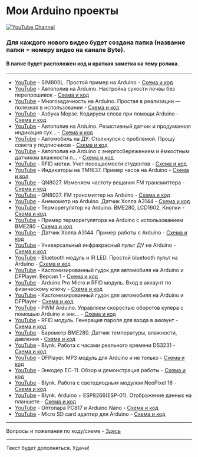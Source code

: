 # Мои Arduino проекты

[![YouTube Channel](https://i.imgur.com/t2QLr0J.jpg)](https://www.youtube.com/channel/UCXFgfMGSGSHciCJDPNKFJHA?sub_confirmation=1)

### Для каждого нового видео будет создана папка (название папки = номеру видео на канале Byte).
#### В папке будет расположен код и краткая заметка на тему ролика.
---

- [YouTube](https://youtu.be/4hwFWdwO0B4 "Видео на YouTube") - SIM800L. Простой пример на Arduino - [Схема и код](../main/all_here/140/note.md "Заметка")  
- [YouTube](https://youtu.be/TNvrlb5-B1U "Видео на YouTube") - Автополив на Arduino. Настройка сухости почвы без перепрошивок - [Схема и код](../main/all_here/139/note.md "Заметка")  
- [YouTube](https://youtu.be/GQk2Z4ZU4Uc "Видео на YouTube") - Многозадачность на Arduino. Простая в реализации — полезная в использовании - [Схема и код](../main/all_here/138/note.md "Заметка")  
- [YouTube](https://youtu.be/dPrCPrQ8fX8 "Видео на YouTube") - Азбука Морзе. Кодируем слова при помощи Arduino - [Схема и код](../main/all_here/137/note.md "Заметка")  
- [YouTube](https://youtu.be/HQnpxCwDiSw "Видео на YouTube") - Автополив на Arduino. Резистивный датчик и продуманная индикация сух... - [Схема и код](../main/all_here/136/note.md "Заметка")  
- [YouTube](https://youtu.be/zTReOaa-ki4 "Видео на YouTube") - Автомобиль на ДУ. Столкнулся с проблемой. Прошу совета у подписчиков - [Схема и код](../main/all_here/135/note.md "Заметка")  
- [YouTube](https://youtu.be/i3KQ0hHdfM8 "Видео на YouTube") - Автополив на Arduino с энергосбережением и ёмкостным датчиком влажности п... - [Схема и код](../main/all_here/134/note.md "Заметка")  
- [YouTube](https://youtu.be/iiePWwrGGWk "Видео на YouTube") - RFID метки. Учет посещаемости студентов - [Схема и код](../main/all_here/132/note.md "Заметка")  
- [YouTube](https://youtu.be/vBpFZ0Q-CQk "Видео на YouTube") - Индикаторы на TM1637. Пример часов на Arduino - [Схема и код](../main/all_here/128/note.md "Заметка")  
- [YouTube](https://youtu.be/78hnIbL0wv4 "Видео на YouTube") - QN8027. Изменяем частоту вещания FM трансмиттера - [Схема и код](../main/all_here/127/note.md "Заметка")  
- [YouTube](https://youtu.be/3IMcBIxdN74 "Видео на YouTube") - QN8027. FM трансмиттер на Arduino - [Схема и код](../main/all_here/123/note.md "Заметка")  
- [YouTube](https://youtu.be/4TB-eQktunM "Видео на YouTube") - Анемометр на Arduino. Датчик Холла A3144 - [Схема и код](../main/all_here/121/note.md "Заметка")  
- [YouTube](https://youtu.be/EIGuOLGFjwg "Видео на YouTube") - Терморегулятор на Arduino. BME280, LCD1602, Кнопки - [Схема и код](../main/all_here/119/note.md "Заметка")  
- [YouTube](https://youtu.be/KHaBYqH8C88 "Видео на YouTube") - Пример терморегулятора на Arduino с использованием BME280 - [Схема и код](../main/all_here/116/note.md "Заметка")  
- [YouTube](https://youtu.be/tiB-NgepepE "Видео на YouTube") - Датчик Холла A3144. Пример работы с Arduino - [Схема и код](../main/all_here/114/note.md "Заметка")  
- [YouTube](https://youtu.be/h4-RB2VIxEQ "Видео на YouTube") - Универсальный инфракрасный пульт ДУ на Arduino - [Схема и код](../main/all_here/113/note.md "Заметка")  
- [YouTube](https://youtu.be/6rTm5rSS-HI "Видео на YouTube") - Bluetooth модуль и IR LED. Простой bluetooth пульт на Arduino - [Схема и код](../main/all_here/112/note.md "Заметка")  
- [YouTube](https://youtu.be/s6m5Xz1uP20 "Видео на YouTube") - Кастомизированный гудок для автомобиля на Arduino и DFPlayer. Версия 1 - [Схема и код](../main/all_here/111/note.md "Заметка")  
- [YouTube](https://youtu.be/mnTJ_KKey8Y "Видео на YouTube") - Arduino Pro Micro и RFID модуль. Вход в аккаунт по физическому ключу - [Схема и код](../main/all_here/110/note.md "Заметка")  
- [YouTube](https://youtu.be/s805qDtmGL4 "Видео на YouTube") - Кастомизированный гудок для автомобиля на Arduino и DFPlayer - [Схема и код](../main/all_here/107/note.md "Заметка")  
- [YouTube](https://youtu.be/Mws92_Tydzc "Видео на YouTube") - PWM Arduino. Управляем скоростью оборотов кулера с помощью Arduino и энк... - [Схема и код](../main/all_here/105/note.md "Заметка")  
- [YouTube](https://youtu.be/W3l_Y6CUsN0 "Видео на YouTube") - RFID модуль. Генерация пароля для входа в аккаунт - [Схема и код](../main/all_here/104/note.md "Заметка")  
- [YouTube](https://youtu.be/IH0OjdDm-tQ "Видео на YouTube") - Барометр BME280. Датчик температуры, влажности, давления - [Схема и код](../main/all_here/103/note.md "Заметка")  
- [YouTube](https://youtu.be/mCQL9Lf8vNQ "Видео на YouTube") - Blynk. Работа с часами реального времени DS3231 - [Схема и код](../main/all_here/101/note.md "Заметка")  
- [YouTube](https://youtu.be/R9OFNXNmbUU "Видео на YouTube") - DFPlayer. MP3 модуль для Arduino и не только - [Схема и код](../main/all_here/100/note.md "Заметка")  
- [YouTube](https://youtu.be/Od3fHgCyVqA "Видео на YouTube") - Энкодер EC-11. Обзор и демонстрация работы - [Схема и код](../main/all_here/099/note.md "Заметка")  
- [YouTube](https://youtu.be/0h35ANUYJic "Видео на YouTube") - Blynk. Работа с светодиодным модулем NeoPixel 16 - [Схема и код](../main/all_here/098/note.md "Заметка")  
- [YouTube](https://youtu.be/jGwOm6RJSXw "Видео на YouTube") - Blynk. Arduino + ESP8266(ESP-01). Отображение данных на планшете - [Схема и код](../main/all_here/096/note.md "Заметка")  
- [YouTube](https://youtu.be/Qj6u54ZIWvw "Видео на YouTube") - Оптопара PC817 и Arduino Nano - [Схема и код](../main/all_here/089/note.md "Заметка")  
- [YouTube](https://youtu.be/3IWbsPj9oK0 "Видео на YouTube") - Micro SD card адаптер для Arduino - [Схема и код](../main/all_here/084/note.md "Заметка")  

---

Вопросы и пожелания по коду/схеме - [Здесь](https://www.youtube.com/c/bytevideo/)

---
Текст будет дополняться. Удачи!  

